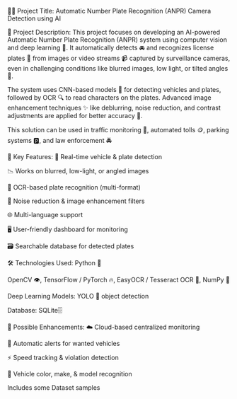 🚗📸 Project Title: Automatic Number Plate Recognition (ANPR) Camera Detection using AI

📄 Project Description: This project focuses on developing an AI-powered Automatic Number Plate Recognition (ANPR) system using computer vision and deep learning 🧠. It automatically detects 🚘 and recognizes license plates 🔢 from images or video streams 📹 captured by surveillance cameras, even in challenging conditions like blurred images, low light, or tilted angles 🌙.

The system uses CNN-based models 🤖 for detecting vehicles and plates, followed by OCR 🔍 to read characters on the plates. Advanced image enhancement techniques ✨ like deblurring, noise reduction, and contrast adjustments are applied for better accuracy 🎯.

This solution can be used in traffic monitoring 🚦, automated tolls 🪙, parking systems 🅿️, and law enforcement 🚔

🔑 Key Features: 🎥 Real-time vehicle & plate detection

📉 Works on blurred, low-light, or angled images

🔡 OCR-based plate recognition (multi-format)

🧹 Noise reduction & image enhancement filters

🌐 Multi-language support

🖥️ User-friendly dashboard for monitoring

🗃️ Searchable database for detected plates

🛠️ Technologies Used: Python 🐍

OpenCV 👁️, TensorFlow / PyTorch 🔥, EasyOCR / Tesseract OCR 📖, NumPy 🧮

Deep Learning Models: YOLO 🚀 object detection

Database: SQLite🗄️

🚀 Possible Enhancements: ☁️ Cloud-based centralized monitoring

🚨 Automatic alerts for wanted vehicles

⚡ Speed tracking & violation detection

🎨 Vehicle color, make, & model recognition

Includes some Dataset samples
